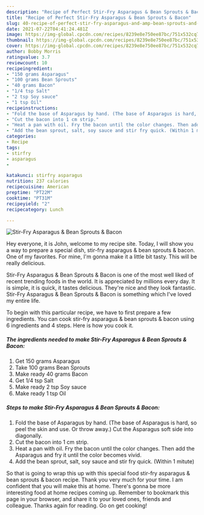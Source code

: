 ```yaml
---
description: "Recipe of Perfect Stir-Fry Asparagus & Bean Sprouts & Bacon"
title: "Recipe of Perfect Stir-Fry Asparagus & Bean Sprouts & Bacon"
slug: 40-recipe-of-perfect-stir-fry-asparagus-and-amp-bean-sprouts-and-amp-bacon
date: 2021-07-22T04:41:24.481Z
image: https://img-global.cpcdn.com/recipes/8239e8e750ee87bc/751x532cq70/stir-fry-asparagus-bean-sprouts-bacon-recipe-main-photo.jpg
thumbnail: https://img-global.cpcdn.com/recipes/8239e8e750ee87bc/751x532cq70/stir-fry-asparagus-bean-sprouts-bacon-recipe-main-photo.jpg
cover: https://img-global.cpcdn.com/recipes/8239e8e750ee87bc/751x532cq70/stir-fry-asparagus-bean-sprouts-bacon-recipe-main-photo.jpg
author: Bobby Morris
ratingvalue: 3.7
reviewcount: 10
recipeingredient:
- "150 grams Asparagus"
- "100 grams Bean Sprouts"
- "40 grams Bacon"
- "1/4 tsp Salt"
- "2 tsp Soy sauce"
- "1 tsp Oil"
recipeinstructions:
- "Fold the base of Asparagus by hand. (The base of Asparagus is hard, so peel the skin and use. Or throw away.) Cut the Asparagus soft side into diagonally."
- "Cut the bacon into 1 cm strip."
- "Heat a pan with oil. Fry the bacon until the color changes. Then add the Asparagus and fry it until the color becomes vivid."
- "Add the bean sprout, salt, soy sauce and stir fry quick. (Within 1 mitute)"
categories:
- Recipe
tags:
- stirfry
- asparagus
- 

katakunci: stirfry asparagus  
nutrition: 237 calories
recipecuisine: American
preptime: "PT22M"
cooktime: "PT31M"
recipeyield: "2"
recipecategory: Lunch

---
```



![Stir-Fry Asparagus & Bean Sprouts & Bacon](https://img-global.cpcdn.com/recipes/8239e8e750ee87bc/751x532cq70/stir-fry-asparagus-bean-sprouts-bacon-recipe-main-photo.jpg)

Hey everyone, it is John, welcome to my recipe site. Today, I will show you a way to prepare a special dish, stir-fry asparagus & bean sprouts & bacon. One of my favorites. For mine, I'm gonna make it a little bit tasty. This will be really delicious.

Stir-Fry Asparagus & Bean Sprouts & Bacon is one of the most well liked of recent trending foods in the world. It is appreciated by millions every day. It is simple, it is quick, it tastes delicious. They're nice and they look fantastic. Stir-Fry Asparagus & Bean Sprouts & Bacon is something which I've loved my entire life.




To begin with this particular recipe, we have to first prepare a few ingredients. You can cook stir-fry asparagus & bean sprouts & bacon using 6 ingredients and 4 steps. Here is how you cook it.

<!--inarticleads1-->

##### The ingredients needed to make Stir-Fry Asparagus & Bean Sprouts & Bacon:

1. Get 150 grams Asparagus
1. Take 100 grams Bean Sprouts
1. Make ready 40 grams Bacon
1. Get 1/4 tsp Salt
1. Make ready 2 tsp Soy sauce
1. Make ready 1 tsp Oil




<!--inarticleads2-->

##### Steps to make Stir-Fry Asparagus & Bean Sprouts & Bacon:

1. Fold the base of Asparagus by hand. (The base of Asparagus is hard, so peel the skin and use. Or throw away.) Cut the Asparagus soft side into diagonally.
1. Cut the bacon into 1 cm strip.
1. Heat a pan with oil. Fry the bacon until the color changes. Then add the Asparagus and fry it until the color becomes vivid.
1. Add the bean sprout, salt, soy sauce and stir fry quick. (Within 1 mitute)




So that is going to wrap this up with this special food stir-fry asparagus & bean sprouts & bacon recipe. Thank you very much for your time. I am confident that you will make this at home. There's gonna be more interesting food at home recipes coming up. Remember to bookmark this page in your browser, and share it to your loved ones, friends and colleague. Thanks again for reading. Go on get cooking!

